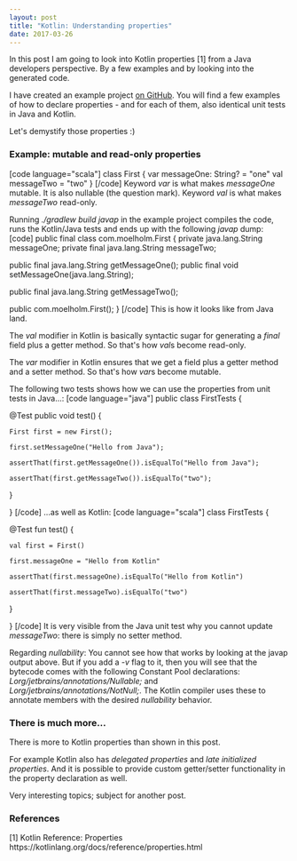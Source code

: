```yaml
---
layout: post
title: "Kotlin: Understanding properties"
date: 2017-03-26
---
```


In this post I am going to look into Kotlin properties [1] from a Java developers perspective. By a few examples and by looking into the generated code.

I have created an example project <a href="https://github.com/nickymoelholm/smallexamples/tree/master/javadevelopers-understanding-kotlin-properties" target="_blank">on GitHub</a>. You will find a few examples of how to declare properties - and for each of them, also identical unit tests in Java and Kotlin. 

Let's demystify those properties :)

<h3>Example: mutable and read-only properties</h3>
[code language="scala"]
class First {
  var messageOne: String? = "one"
  val messageTwo = "two"
}
[/code]
Keyword <em>var</em> is what makes <em>messageOne</em> mutable. It is also nullable (the question mark). Keyword <em>val</em> is what makes <em>messageTwo</em> read-only. 

Running <em>./gradlew build javap</em> in the example project compiles the code, runs the Kotlin/Java tests and ends up with the following <em>javap</em> dump:
[code]
public final class com.moelholm.First {
  private java.lang.String messageOne;
  private final java.lang.String messageTwo;

  public final java.lang.String getMessageOne();
  public final void setMessageOne(java.lang.String);

  public final java.lang.String getMessageTwo();

  public com.moelholm.First();
}
[/code]
This is how it looks like from Java land. 

The <em>val</em> modifier in Kotlin is basically syntactic sugar for generating a <em>final</em> field plus a getter method. So that's how <em>val</em>s become read-only.

The <em>var</em> modifier in Kotlin ensures that we get a field plus a getter method and a setter method. So that's how <em>var</em>s become mutable.

The following two tests shows how we can use the properties from unit tests in Java...:
[code language="java"]
public class FirstTests {

  @Test
  public void test() {

    First first = new First();

    first.setMessageOne("Hello from Java");

    assertThat(first.getMessageOne()).isEqualTo("Hello from Java");

    assertThat(first.getMessageTwo()).isEqualTo("two");

  }

}
[/code]
...as well as Kotlin:
[code language="scala"]
class FirstTests {

  @Test
  fun test() {

    val first = First()

    first.messageOne = "Hello from Kotlin"

    assertThat(first.messageOne).isEqualTo("Hello from Kotlin")

    assertThat(first.messageTwo).isEqualTo("two")

  }

}
[/code]
It is very visible from the Java unit test why you cannot update <em>messageTwo</em>: there is simply no setter method. 

Regarding <em>nullability</em>: You cannot see how that works by looking at the javap output above. But if you add a <em>-v</em> flag to it, then you will see that the bytecode comes with the following Constant Pool declarations: <em>Lorg/jetbrains/annotations/Nullable;</em> and <em>Lorg/jetbrains/annotations/NotNull;</em>. The Kotlin compiler uses these to annotate members with the desired <em>nullability</em> behavior.

<h3>There is much more...</h3>
There is more to Kotlin properties than shown in this post. 

For example Kotlin also has <em>delegated properties</em> and <em>late initialized properties</em>. And it is possible to provide custom getter/setter functionality in the property declaration as well. 

Very interesting topics; subject for another post.

<h3>References</h3>
[1] Kotlin Reference: Properties
https://kotlinlang.org/docs/reference/properties.html
